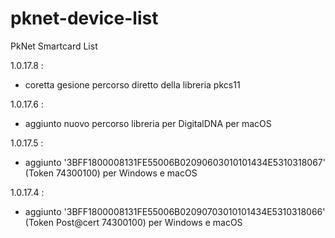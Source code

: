 # pknet-device-list
PkNet Smartcard List

1.0.17.8 : 
- coretta gesione percorso diretto della libreria pkcs11

1.0.17.6 : 
- aggiunto nuovo percorso libreria per DigitalDNA per macOS

1.0.17.5 : 
- aggiunto '3BFF1800008131FE55006B02090603010101434E5310318067' (Token 74300100) per Windows e macOS

1.0.17.4 : 
- aggiunto '3BFF1800008131FE55006B02090703010101434E5310318066' (Token Post@cert 74300100) per Windows e macOS
